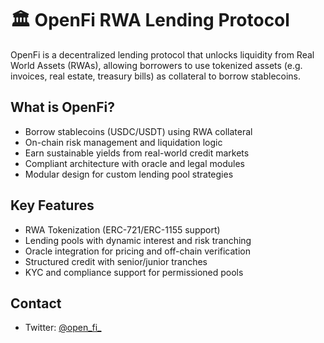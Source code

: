 # 🏛️ OpenFi RWA Lending Protocol

OpenFi is a decentralized lending protocol that unlocks liquidity from Real World Assets (RWAs), allowing borrowers to use tokenized assets (e.g. invoices, real estate, treasury bills) as collateral to borrow stablecoins.

## What is OpenFi?

- Borrow stablecoins (USDC/USDT) using RWA collateral  
- On-chain risk management and liquidation logic  
- Earn sustainable yields from real-world credit markets  
- Compliant architecture with oracle and legal modules  
- Modular design for custom lending pool strategies  

## Key Features

- RWA Tokenization (ERC-721/ERC-1155 support)  
- Lending pools with dynamic interest and risk tranching  
- Oracle integration for pricing and off-chain verification  
- Structured credit with senior/junior tranches  
- KYC and compliance support for permissioned pools  

## Contact

- Twitter: [@open_fi_](https://x.com/open_fi_)
